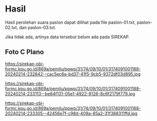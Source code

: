 # Hasil

Hasil perolehan suara paslon dapat dilihat pada file paslon-01.txt, paslon-02.txt, dan paslon-03.txt.

Jika tidak ada, artinya data tersebut belum ada pada SIREKAP.

## Foto C Plano

https://sirekap-obj-formc.kpu.go.id/869a/pemilu/ppwp/31/74/09/10/01/3174091001188-20240214-232842--cac5ec6a-bd37-41f5-9cb5-9372df03d895.jpg

https://sirekap-obj-formc.kpu.go.id/869a/pemilu/ppwp/31/74/09/10/01/3174091001188-20240214-233113--be84f131-05e1-4922-9126-8c6f2179f779.jpg

https://sirekap-obj-formc.kpu.go.id/869a/pemilu/ppwp/31/74/09/10/01/3174091001188-20240214-233305--42456e7f-c98d-409a-85a2-31f388311ffd.jpg
